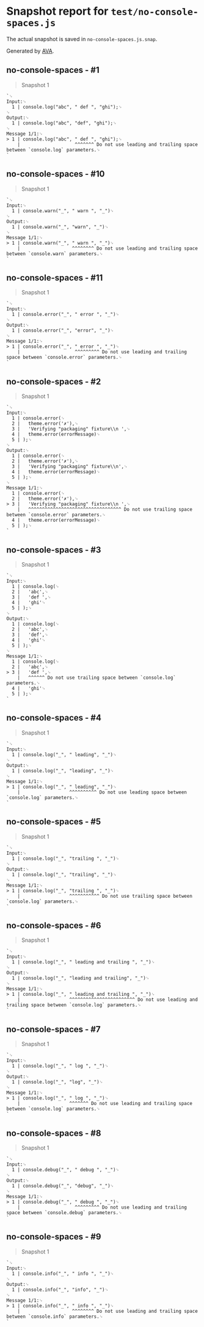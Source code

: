 # Snapshot report for `test/no-console-spaces.js`

The actual snapshot is saved in `no-console-spaces.js.snap`.

Generated by [AVA](https://avajs.dev).

## no-console-spaces - #1

> Snapshot 1

    `␊
    Input:␊
      1 | console.log("abc", " def ", "ghi");␊
    ␊
    Output:␊
      1 | console.log("abc", "def", "ghi");␊
    ␊
    Message 1/1:␊
    > 1 | console.log("abc", " def ", "ghi");␊
        |                    ^^^^^^^ Do not use leading and trailing space between `console.log` parameters.␊
    `

## no-console-spaces - #10

> Snapshot 1

    `␊
    Input:␊
      1 | console.warn("_", " warn ", "_")␊
    ␊
    Output:␊
      1 | console.warn("_", "warn", "_")␊
    ␊
    Message 1/1:␊
    > 1 | console.warn("_", " warn ", "_")␊
        |                   ^^^^^^^^ Do not use leading and trailing space between `console.warn` parameters.␊
    `

## no-console-spaces - #11

> Snapshot 1

    `␊
    Input:␊
      1 | console.error("_", " error ", "_")␊
    ␊
    Output:␊
      1 | console.error("_", "error", "_")␊
    ␊
    Message 1/1:␊
    > 1 | console.error("_", " error ", "_")␊
        |                    ^^^^^^^^^ Do not use leading and trailing space between `console.error` parameters.␊
    `

## no-console-spaces - #2

> Snapshot 1

    `␊
    Input:␊
      1 | console.error(␊
      2 | 	theme.error('✗'),␊
      3 | 	'Verifying "packaging" fixture\\n ',␊
      4 | 	theme.error(errorMessage)␊
      5 | );␊
    ␊
    Output:␊
      1 | console.error(␊
      2 | 	theme.error('✗'),␊
      3 | 	'Verifying "packaging" fixture\\n',␊
      4 | 	theme.error(errorMessage)␊
      5 | );␊
    ␊
    Message 1/1:␊
      1 | console.error(␊
      2 | 	theme.error('✗'),␊
    > 3 | 	'Verifying "packaging" fixture\\n ',␊
        | 	^^^^^^^^^^^^^^^^^^^^^^^^^^^^^^^^^^ Do not use trailing space between `console.error` parameters.␊
      4 | 	theme.error(errorMessage)␊
      5 | );␊
    `

## no-console-spaces - #3

> Snapshot 1

    `␊
    Input:␊
      1 | console.log(␊
      2 | 	'abc',␊
      3 | 	'def ',␊
      4 | 	'ghi'␊
      5 | );␊
    ␊
    Output:␊
      1 | console.log(␊
      2 | 	'abc',␊
      3 | 	'def',␊
      4 | 	'ghi'␊
      5 | );␊
    ␊
    Message 1/1:␊
      1 | console.log(␊
      2 | 	'abc',␊
    > 3 | 	'def ',␊
        | 	^^^^^^ Do not use trailing space between `console.log` parameters.␊
      4 | 	'ghi'␊
      5 | );␊
    `

## no-console-spaces - #4

> Snapshot 1

    `␊
    Input:␊
      1 | console.log("_", " leading", "_")␊
    ␊
    Output:␊
      1 | console.log("_", "leading", "_")␊
    ␊
    Message 1/1:␊
    > 1 | console.log("_", " leading", "_")␊
        |                  ^^^^^^^^^^ Do not use leading space between `console.log` parameters.␊
    `

## no-console-spaces - #5

> Snapshot 1

    `␊
    Input:␊
      1 | console.log("_", "trailing ", "_")␊
    ␊
    Output:␊
      1 | console.log("_", "trailing", "_")␊
    ␊
    Message 1/1:␊
    > 1 | console.log("_", "trailing ", "_")␊
        |                  ^^^^^^^^^^^ Do not use trailing space between `console.log` parameters.␊
    `

## no-console-spaces - #6

> Snapshot 1

    `␊
    Input:␊
      1 | console.log("_", " leading and trailing ", "_")␊
    ␊
    Output:␊
      1 | console.log("_", "leading and trailing", "_")␊
    ␊
    Message 1/1:␊
    > 1 | console.log("_", " leading and trailing ", "_")␊
        |                  ^^^^^^^^^^^^^^^^^^^^^^^^ Do not use leading and trailing space between `console.log` parameters.␊
    `

## no-console-spaces - #7

> Snapshot 1

    `␊
    Input:␊
      1 | console.log("_", " log ", "_")␊
    ␊
    Output:␊
      1 | console.log("_", "log", "_")␊
    ␊
    Message 1/1:␊
    > 1 | console.log("_", " log ", "_")␊
        |                  ^^^^^^^ Do not use leading and trailing space between `console.log` parameters.␊
    `

## no-console-spaces - #8

> Snapshot 1

    `␊
    Input:␊
      1 | console.debug("_", " debug ", "_")␊
    ␊
    Output:␊
      1 | console.debug("_", "debug", "_")␊
    ␊
    Message 1/1:␊
    > 1 | console.debug("_", " debug ", "_")␊
        |                    ^^^^^^^^^ Do not use leading and trailing space between `console.debug` parameters.␊
    `

## no-console-spaces - #9

> Snapshot 1

    `␊
    Input:␊
      1 | console.info("_", " info ", "_")␊
    ␊
    Output:␊
      1 | console.info("_", "info", "_")␊
    ␊
    Message 1/1:␊
    > 1 | console.info("_", " info ", "_")␊
        |                   ^^^^^^^^ Do not use leading and trailing space between `console.info` parameters.␊
    `
